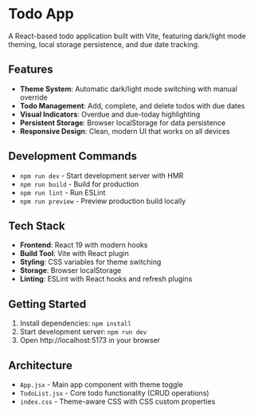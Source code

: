 # Todo App

A React-based todo application built with Vite, featuring dark/light mode theming, local storage persistence, and due date tracking.

## Features

- **Theme System**: Automatic dark/light mode switching with manual override
- **Todo Management**: Add, complete, and delete todos with due dates
- **Visual Indicators**: Overdue and due-today highlighting
- **Persistent Storage**: Browser localStorage for data persistence
- **Responsive Design**: Clean, modern UI that works on all devices

## Development Commands

- `npm run dev` - Start development server with HMR
- `npm run build` - Build for production
- `npm run lint` - Run ESLint
- `npm run preview` - Preview production build locally

## Tech Stack

- **Frontend**: React 19 with modern hooks
- **Build Tool**: Vite with React plugin
- **Styling**: CSS variables for theme switching
- **Storage**: Browser localStorage
- **Linting**: ESLint with React hooks and refresh plugins

## Getting Started

1. Install dependencies: `npm install`
2. Start development server: `npm run dev`
3. Open http://localhost:5173 in your browser

## Architecture

- `App.jsx` - Main app component with theme toggle
- `TodoList.jsx` - Core todo functionality (CRUD operations)
- `index.css` - Theme-aware CSS with CSS custom properties